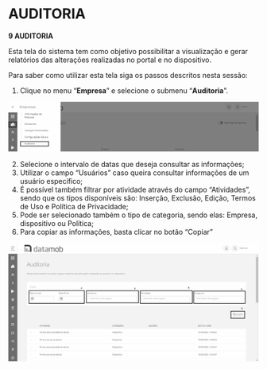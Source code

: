 # AUDITORIA

**9 AUDITORIA**

Esta tela do sistema tem como objetivo possibilitar a visualização e gerar relatórios das alterações realizadas no portal e no dispositivo.

Para saber como utilizar esta tela siga os passos descritos nesta sessão:

1. Clique no menu “**Empresa**” e selecione o submenu “**Auditoria**”.

![](<.gitbook/assets/0 (14).png>)

2. Selecione o intervalo de datas que deseja consultar as informações;
3. Utilizar o campo “Usuários” caso queira consultar informações de um usuário específico;
4. É possível também filtrar por atividade através do campo “Atividades”, sendo que os tipos disponíveis são: Inserção, Exclusão, Edição, Termos de Uso e Política de Privacidade;
5. Pode ser selecionado também o tipo de categoria, sendo elas: Empresa, dispositivo ou Política;
6. Para copiar as informações, basta clicar no botão “Copiar”

![](<.gitbook/assets/1 (13).png>)
